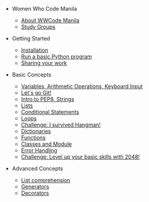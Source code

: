 - Women Who Code Manila
  - [About WWCode Manila](wwcodemanila/about.md)
  - [Study Groups](wwcodemanila/study_groups.md)

- Getting Started
    - [Installation](getting_started/installation_guide.MD)
    - [Run a basic Python program](getting_started/warm_up.MD)
    - [Sharing your work](getting_started/exercise_upload_step.md)
  
- Basic Concepts
    - [Variables, Arithmetic Operations, Keyboard Input](basic_concepts/variables.MD)
    - [Let's go Git!](git/README.md)
    - [Intro to PEP8, Strings](basic_concepts/pep8_strings.MD)
    - [Lists](basic_concepts/lists.MD)
    - [Conditional Statements](basic_concepts/conditional_statements.MD)
    - [Loops](basic_concepts/loops.MD)
    - [Challenge: I survived Hangman!](basic_concepts/exercises/hangman/README.MD)
    - [Dictionaries](basic_concepts/dictionaries.MD)
    - [Functions](basic_concepts/functions.MD)
    - [Classes and Module](http://introtopython.org/classes.html)
    - [Error Handling](basic_concepts/error_handling.MD)
    - [Challenge: Level up your basic skills with 2048!](basic_concepts/exercises/2048/README.MD)

- Advanced Concepts
    - [List comprehension](https://hackernoon.com/list-comprehension-in-python-8895a785550b)
    - [Generators](https://anandology.com/python-practice-book/iterators.html)
    - [Decorators](http://simeonfranklin.com/blog/2012/jul/1/python-decorators-in-12-steps/)
